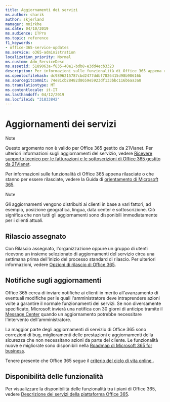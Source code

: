 ```yaml
---
title: Aggiornamenti dei servizi
ms.author: sharik
author: skjerland
manager: mnirkhe
ms.date: 04/10/2019
ms.audience: ITPro
ms.topic: reference
f1_keywords:
- office-365-service-updates
ms.service: o365-administration
localization_priority: Normal
ms.custom: Adm_ServiceDesc
ms.assetid: 5189063a-f835-40e1-bdb8-e3dd4ecb3323
description: Per informazioni sulle funzionalità di Office 365 appena rilasciate o che stanno per essere rilasciate, vedere la Guida di orientamento di Microsoft 365.
ms.openlocfilehash: dc9896215787cbd2477ddbf7826415d98b98616b
ms.sourcegitcommit: 74e81cb28482d8659e5923df133bbc116b6aa3a8
ms.translationtype: MT
ms.contentlocale: it-IT
ms.lasthandoff: 04/12/2019
ms.locfileid: "31833842"
---
```

# <a name="service-updates"></a>Aggiornamenti dei servizi

> [!NOTE]
> Questo argomento non è valido per Office 365 gestito da 21Vianet. Per ulteriori informazioni sugli aggiornamenti del servizio, vedere [Ricevere supporto tecnico per le fatturazioni e le sottoscrizioni di Office 365 gestito da 21Vianet](http://go.microsoft.com/fwlink/?LinkID=733350&amp;clcid=0x409). 
  
Per informazioni sulle funzionalità di Office 365 appena rilasciate o che stanno per essere rilasciate, vedere la Guida di [orientamento di Microsoft 365](https://go.microsoft.com/fwlink/?LinkId=509914).
  
> [!NOTE]
> Gli aggiornamenti vengono distribuiti ai clienti in base a vari fattori, ad esempio, posizione geografica, lingua, data center e sottoscrizione. Ciò significa che non tutti gli aggiornamenti sono disponibili immediatamente per i clienti attuali. 
  
## <a name="targeted-release"></a>Rilascio assegnato

Con Rilascio assegnato, l'organizzazione oppure un gruppo di utenti ricevono un insieme selezionato di aggiornamenti del servizio circa una settimana prima dell'inizio del processo standard di rilascio. Per ulteriori informazioni, vedere [Opzioni di rilascio di Office 365](https://docs.microsoft.com/office365/admin/manage/release-options-in-office-365?view=o365-worldwide). 
  
## <a name="update-notifications"></a>Notifiche sugli aggiornamenti

Office 365 cerca di inviare notifiche ai clienti in merito all'avanzamento di eventuali modifiche per le quali l'amministratore deve intraprendere azioni volte a garantire il normale funzionamenti dei servizi. Se non diversamente specificato, Microsoft invierà una notifica con 30 giorni di anticipo tramite il [Message Center](http://technet.microsoft.com/library/38FB3333-BFCC-4340-A37B-DEDA509C209.aspx) quando un aggiornamento potrebbe necessitare l'intervento dell'amministratore. 
  
La maggior parte degli aggiornamenti di servizio di Office 365 sono correzioni di bug, miglioramenti delle prestazioni e aggiornamenti della sicurezza che non necessitano azioni da parte del cliente. Le funzionalità nuove e migliorate sono disponibili nella [Roadmap di Microsoft 365 for business](http://roadmap.office.com/).
  
Tenere presente che Office 365 segue il [criterio del ciclo di vita online ](https://support.microsoft.com/lifecycle#gp/osslpolicy).
  
## <a name="feature-availability"></a>Disponibilità delle funzionalità

Per visualizzare la disponibilità delle funzionalità tra i piani di Office 365, vedere [Descrizione dei servizi della piattaforma Office 365](https://technet.microsoft.com/library/office-365-platform-service-description.aspx).
  

